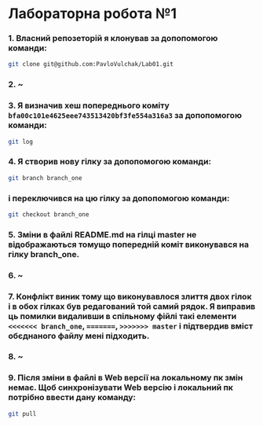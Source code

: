 # **Лабораторна робота №1**

### 1. Власний репозеторій я клонував за допопомогою команди:
```sh
git clone git@github.com:PavloVulchak/Lab01.git
``` 

### 2. ~

### 3. Я визначив хеш попереднього коміту `bfa00c101e4625eee743513420bf3fe554a316a3` за допопомогою команди:
```sh
git log
``` 

### 4. Я створив нову гілку за допопомогою команди:
```sh
git branch branch_one
``` 
### і переключився на цю гілку за допопомогою команди:
```sh
git checkout branch_one
``` 

### 5. Зміни в файлі README.md на гілці master не відображаються томущо попередній коміт виконувався на гілку branch_one.

### 6. ~

### 7. Конфлікт виник тому що виконувавлося злиття двох гілок і в обох гілках був редагований той самий рядок. Я виправив ць помилки видаливши в спільному фійлі такі елементи `<<<<<<< branch_one`, `=======`, `>>>>>>> master` і підтвердив вміст обєднаного файлу мені підходить.

### 8. ~

### 9. Після зміни в файлі в Web версії на локальному пк змін немає. Щоб синхронізувати Web версію і локальний пк потрібно ввести дану команду:
```sh
git pull
```
 
